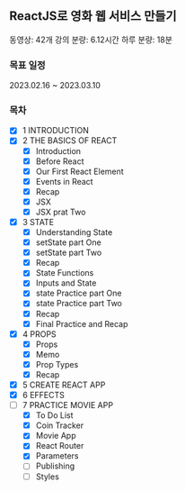 ## ReactJS로 영화 웹 서비스 만들기

동영상: 42개
강의 분량: 6.12시간
하루 분량: 18분

### 목표 일정

2023.02.16 ~ 2023.03.10

### 목차

- [x] 1 INTRODUCTION
- [x] 2 THE BASICS OF REACT
  - [x] Introduction
  - [x] Before React
  - [x] Our First React Element
  - [x] Events in React
  - [x] Recap
  - [x] JSX
  - [x] JSX prat Two
- [x] 3 STATE
  - [x] Understanding State
  - [x] setState part One
  - [x] setState part Two
  - [x] Recap
  - [x] State Functions
  - [x] Inputs and State
  - [x] state Practice part One
  - [x] state Practice part Two
  - [x] Recap
  - [x] Final Practice and Recap
- [x] 4 PROPS
  - [x] Props
  - [x] Memo
  - [x] Prop Types
  - [x] Recap
- [x] 5 CREATE REACT APP
- [x] 6 EFFECTS
- [ ] 7 PRACTICE MOVIE APP
  - [x] To Do List
  - [x] Coin Tracker
  - [x] Movie App
  - [x] React Router
  - [x] Parameters
  - [ ] Publishing
  - [ ] Styles

